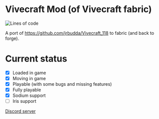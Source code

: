 # Vivecraft Mod (of Vivecraft fabric)
![Lines of code](https://img.shields.io/tokei/lines/github/questcraftplusplus/vivecraftmod?style=flat)

A port of https://github.com/jrbudda/Vivecraft_118 to fabric (and back to forge).

# Current status
- [x] Loaded in game
- [x] Moving in game
- [x] Playable (with some bugs and missing features)
- [x] Fully playable
- [x] Sodium support
- [ ] Iris support

[Discord server](https://discord.gg/jYyyv7zhSW)
